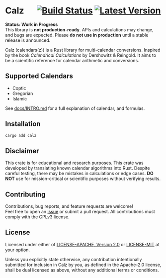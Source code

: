 # Calz &emsp; [![Build Status]][actions] [![Latest Version]][crates.io]

[Build Status]: https://img.shields.io/github/actions/workflow/status/youssefadly237/calz/ci.yml?branch=main
[actions]: https://github.com/youssefadly237/calz/actions?query=branch%3Amain
[Latest Version]: https://img.shields.io/crates/v/calz.svg
[crates.io]: https://crates.io/crates/calz

**Status: Work in Progress**  
This library is **not production-ready**. APIs and calculations may change, and
bugs are expected. Please **do not use in production** until
a stable release is announced.

Calz (calendars(z)) is a Rust library for multi-calendar conversions.
Inspired by the book _Calendrical Calculations_ by Dershowitz & Reingold.
It aims to be a scientific reference for calendar arithmetic and conversions.

## Supported Calendars

- Coptic
- Gregorian
- Islamic

See [docs/INTRO.md](./docs/INTRO.md) for a full explanation of calendar, and formulas.

## Installation

```bash
cargo add calz

```

## Disclaimer

This crate is for educational and research purposes.
This crate was developed by translating known calendar algorithms into Rust.
Despite careful testing, there may be mistakes in calculations or edge cases.
**DO NOT** use for mission-critical or scientific purposes without verifying results.

## Contributing

Contributions, bug reports, and feature requests are welcome!  
Feel free to open an [issue](https://github.com/youssefadly237/calz/issues)
or submit a pull request.
All contributions must comply with the GPLv3 license.

## License

Licensed under either of [LICENSE-APACHE, Version 2.0](./LICENSE-APACHE)
or [LICENSE-MIT](.LICENSE-MIT) at your option.

Unless you explicitly state otherwise, any contribution intentionally submitted
for inclusion in Calz by you, as defined in the Apache-2.0 license, shall be
dual licensed as above, without any additional terms or conditions.
